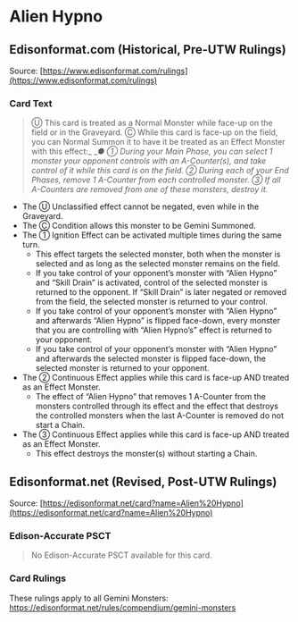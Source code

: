 # Alien Hypno

## Edisonformat.com (Historical, Pre-UTW Rulings)

Source: [https://www.edisonformat.com/rulings](https://www.edisonformat.com/rulings)

### Card Text

> Ⓤ This card is treated as a Normal Monster while face-up on the field or in the Graveyard. Ⓒ While this card is face-up on the field, you can Normal Summon it to have it be treated as an Effect Monster with this effect:_
__● ① During your Main Phase, you can select 1 monster your opponent controls with an A-Counter(s), and take control of it while this card is on the field. ② During each of your End Phases, remove 1 A-Counter from each controlled monster. ③ If all A-Counters are removed from one of these monsters, destroy it._

*   The Ⓤ Unclassified effect cannot be negated, even while in the Graveyard.
*   The Ⓒ Condition allows this monster to be Gemini Summoned.
*   The ① Ignition Effect can be activated multiple times during the same turn.
    *   This effect targets the selected monster, both when the monster is selected and as long as the selected monster remains on the field.
    *   If you take control of your opponent’s monster with “Alien Hypno” and “Skill Drain” is activated, control of the selected monster is returned to the opponent. If “Skill Drain” is later negated or removed from the field, the selected monster is returned to your control.
    *   If you take control of your opponent’s monster with “Alien Hypno” and afterwards “Alien Hypno” is flipped face-down, every monster that you are controlling with “Alien Hypno’s” effect is returned to your opponent.
    *   If you take control of your opponent’s monster with “Alien Hypno” and afterwards the selected monster is flipped face-down, the selected monster is returned to your opponent.
*   The ② Continuous Effect applies while this card is face-up AND treated as an Effect Monster.
    *   The effect of “Alien Hypno” that removes 1 A-Counter from the monsters controlled through its effect and the effect that destroys the controlled monsters when the last A-Counter is removed do not start a Chain.
*   The ③ Continuous Effect applies while this card is face-up AND treated as an Effect Monster.
    *   This effect destroys the monster(s) without starting a Chain.

## Edisonformat.net (Revised, Post-UTW Rulings)

Source: [https://edisonformat.net/card?name=Alien%20Hypno](https://edisonformat.net/card?name=Alien%20Hypno)

### Edison-Accurate PSCT

> No Edison-Accurate PSCT available for this card.

### Card Rulings

These rulings apply to all Gemini Monsters: https://edisonformat.net/rules/compendium/gemini-monsters
            